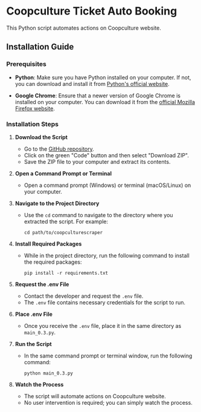 # Coopculture Ticket Auto Booking

This Python script automates actions on Coopculture website.

## Installation Guide

### Prerequisites

- **Python**: Make sure you have Python installed on your computer. If not, you can download and install it from [Python's official website](https://www.python.org/downloads/).

- **Google Chrome**: Ensure that a newer version of Google Chrome is installed on your computer. You can download it from the [official Mozilla Firefox website](https://www.google.com/chrome/).

### Installation Steps

1. **Download the Script**
   - Go to the [GitHub repository](https://github.com/HaritsAcheiz/coopculturescraper).
   - Click on the green "Code" button and then select "Download ZIP".
   - Save the ZIP file to your computer and extract its contents.

2. **Open a Command Prompt or Terminal**
   - Open a command prompt (Windows) or terminal (macOS/Linux) on your computer.

3. **Navigate to the Project Directory**
   - Use the `cd` command to navigate to the directory where you extracted the script. For example:
     ```
     cd path/to/coopculturescraper
     ```

4. **Install Required Packages**
   - While in the project directory, run the following command to install the required packages:
     ```
     pip install -r requirements.txt
     ```

5. **Request the .env File**
   - Contact the developer and request the `.env` file.
   - The `.env` file contains necessary credentials for the script to run.

6. **Place .env File**
   - Once you receive the `.env` file, place it in the same directory as `main_0.3.py`.

7. **Run the Script**
   - In the same command prompt or terminal window, run the following command:
     ```
     python main_0.3.py
     ```

8. **Watch the Process**
   - The script will automate actions on Coopculture website.
   - No user intervention is required; you can simply watch the process.
